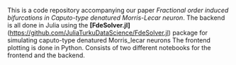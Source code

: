 This is a code repository accompanying our paper *Fractional order induced bifurcations in Caputo-type denatured Morris-Lecar neuron*. 
The backend is all done in Julia using the **[FdeSolver.jl]**(https://github.com/JuliaTurkuDataScience/FdeSolver.jl) package for simulating caputo-type denatured Morris_lecar neurons
The frontend plotting is done in Python.
Consists of two different notebooks for the frontend and the backend.
